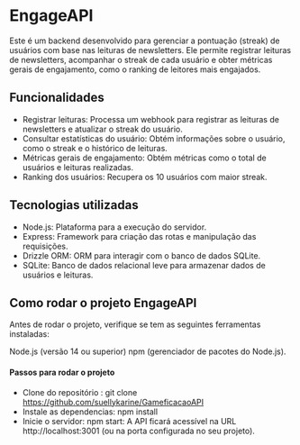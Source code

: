 
# EngageAPI

Este é um backend desenvolvido para gerenciar a pontuação (streak) de usuários com base nas leituras de newsletters. Ele permite registrar leituras de newsletters, acompanhar o streak de cada usuário e obter métricas gerais de engajamento, como o ranking de leitores mais engajados.

## Funcionalidades

- Registrar leituras: Processa um webhook para registrar as leituras de newsletters e atualizar o streak do usuário.
- Consultar estatísticas do usuário: Obtém informações sobre o usuário, como o streak e o histórico de leituras.
- Métricas gerais de engajamento: Obtém métricas como o total de usuários e leituras realizadas.
- Ranking dos usuários: Recupera os 10 usuários com maior streak.

## Tecnologias utilizadas

- Node.js: Plataforma para a execução do servidor.
- Express: Framework para criação das rotas e manipulação das requisições.
- Drizzle ORM: ORM para interagir com o banco de dados SQLite.
- SQLite: Banco de dados relacional leve para armazenar dados de usuários e leituras.

## Como rodar o projeto EngageAPI

Antes de rodar o projeto, verifique se tem as seguintes ferramentas instaladas:

Node.js (versão 14 ou superior)
npm (gerenciador de pacotes do Node.js).

#### Passos para rodar o projeto

- Clone do repositório : git clone https://github.com/suellykarine/GameficacaoAPI
- Instale as dependencias: npm install
- Inicie o servidor: npm start: A API ficará acessível na URL http://localhost:3001 (ou na porta configurada no seu projeto).
